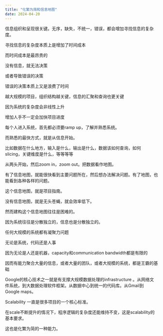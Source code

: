 ```yaml
---
title: "化繁为简和信息地图"
date: 2024-04-20
---
```


信息组织和呈现很关键。无序，缺失，不统一，错误，都会增加寻找信息的复杂度。

寻找信息的复杂度本质上是增加了时间成本

而时间成本是最昂贵的

没有信息，就无法决策

或者导致错误的决策

错误的决策本质上又是浪费了时间

越大规模的项目，组织结构越关键，信息的汇聚和查询也更关键

因为系统的复杂度会非线性上升

增加人手不一定会加快项目进度

每个人进入系统，首先都必须要ramp up，了解并熟悉系统。

而熟悉的最快方式，就是从信息开始。

比如数据在什么地方，输入是什么，输出是什么，数据该如何查询，如何slicing，关键维度是什么，等等等等

从两头开始，然后zoom in，zoom out。把数据看作地图。

有了信息地图，就能很快看到主要问题所在，然后想办法解决问题。有了地图，也能看到各种各样的问题。

这个信息地图，就是项目指南。

没有信息地图，就是无头苍蝇，就会效率低下。

然而建构这个信息地图往往是困难的。

因为系统往往是分散独立的，信息也是分散独立的。

任何大规模的系统都有凝聚力问题

无论是系统，代码还是人事

因为无论是人还是机器，capacity和communication bandwidth都是有限的

因而有能力聚合大量的信息，或者大量的团队，或者大规模的系统，都是王霸的基础

Google的核心技术之一就是有支撑大规模数据处理的infrastructure 。从网络文件系统，到大数据处理软件框架。从数据中心到统一的代码库。从Gmail到Google maps。

Scalability 一直是很多项目的一个核心标准。

在scale不断提升的情况下，程序逻辑的复杂度还能维持不变，这是scalability的基本要求。

这也是化繁为简的一种能力。
